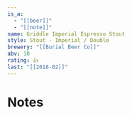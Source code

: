 ```yaml
---
is_a:
  - "[[beer]]"
  - "[[note]]"
name: Griddle Imperial Espresso Stout
style: Stout - Imperial / Double
brewery: "[[Burial Beer Co]]"
abv: 10
rating: 👍
last: "[[2018-02]]"
---
```

# Notes

